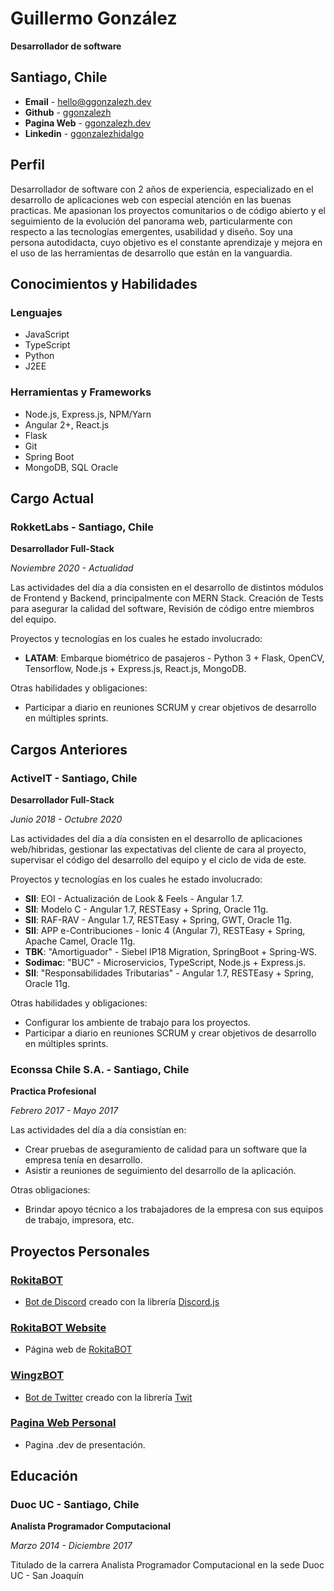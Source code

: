 # Guillermo González

**Desarrollador de software**

## Santiago, Chile

- **Email** - [hello@ggonzalezh.dev](mailto:hello@ggonzalezh.dev)
- **Github** - [ggonzalezh](https://github.com/ggonzalezh)
- **Pagina Web** - [ggonzalezh.dev](https://ggonzalezh.dev)
- **Linkedin** - [ggonzalezhidalgo](https://www.linkedin.com/in/ggonzalezhidalgo/)

## Perfil

Desarrollador de software con 2 años de experiencia, especializado en el desarrollo de aplicaciones web con especial atención en las buenas practicas. Me apasionan los proyectos comunitarios o de código abierto y el seguimiento de la evolución del panorama web, particularmente con respecto a las tecnologías emergentes, usabilidad y diseño. Soy una persona autodidacta, cuyo objetivo es el constante aprendizaje y mejora en el uso de las herramientas de desarrollo que están en la vanguardia.

## Conocimientos y Habilidades
 
### Lenguajes
 
- JavaScript
- TypeScript
- Python
- J2EE

### Herramientas y Frameworks
 
- Node.js, Express.js, NPM/Yarn
- Angular 2+, React.js
- Flask
- Git
- Spring Boot
- MongoDB, SQL Oracle

## Cargo Actual

### RokketLabs - Santiago, Chile

**Desarrollador Full-Stack**

_Noviembre 2020 - Actualidad_

Las actividades del día a día consisten en el desarrollo de distintos módulos de Frontend y Backend, principalmente con MERN Stack. Creación de Tests para asegurar la calidad del software, Revisión de código entre miembros del equipo.

Proyectos y tecnologías en los cuales he estado involucrado:

- **LATAM**: Embarque biométrico de pasajeros - Python 3 + Flask, OpenCV, Tensorflow, Node.js + Express.js, React.js, MongoDB.

Otras habilidades y obligaciones: 

- Participar a diario en reuniones SCRUM y crear objetivos de desarrollo en múltiples sprints.


## Cargos Anteriores

### ActiveIT - Santiago, Chile

**Desarrollador Full-Stack**

_Junio 2018 - Octubre 2020_

Las actividades del día a día consisten en el desarrollo de aplicaciones web/hibridas, gestionar las expectativas del cliente de cara al proyecto, supervisar el código del desarrollo del equipo y el ciclo de vida de este.

Proyectos y tecnologías en los cuales he estado involucrado:

- **SII**: EOI - Actualización de Look & Feels - Angular 1.7.
- **SII**: Modelo C - Angular 1.7, RESTEasy + Spring, Oracle 11g.
- **SII**: RAF-RAV - Angular 1.7, RESTEasy + Spring, GWT, Oracle 11g.
- **SII**: APP e-Contribuciones - Ionic 4 (Angular 7), RESTEasy + Spring, Apache Camel, Oracle 11g.
- **TBK**: "Amortiguador" - Siebel IP18 Migration, SpringBoot + Spring-WS.
- **Sodimac**: "BUC" - Microservicios, TypeScript, Node.js + Express.js.
- **SII**: "Responsabilidades Tributarias" - Angular 1.7, RESTEasy + Spring, Oracle 11g.

Otras habilidades y obligaciones: 

- Configurar los ambiente de trabajo para los proyectos.
- Participar a diario en reuniones SCRUM y crear objetivos de desarrollo en múltiples sprints.


### Econssa Chile S.A. - Santiago, Chile

**Practica Profesional**

_Febrero 2017 - Mayo 2017_

Las actividades del día a día consistían en:
- Crear pruebas de aseguramiento de calidad para un software que la empresa tenía en desarrollo.
- Asistir a reuniones de seguimiento del desarrollo de la aplicación.

Otras obligaciones:

- Brindar apoyo técnico a los trabajadores de la empresa con sus equipos de trabajo, impresora, etc.

## Proyectos Personales

### [RokitaBOT](https://github.com/ggonzalezh/rokita-bot)

- [Bot de Discord](https://discordapp.com/oauth2/authorize?client_id=414719351338565632&scope=bot) creado con la librería [Discord.js](https://discord.js.org/#/)

### [RokitaBOT Website](https://rokitabot-cfc7e.web.app/)

- Página web de [RokitaBOT](https://github.com/ggonzalezh/rokita-bot)

### [WingzBOT](https://github.com/ggonzalezh/wingz-bot)

- [Bot de Twitter](https://twitter.com/WingzBOT) creado con la librería [Twit](https://www.npmjs.com/package/twit)

### [Pagina Web Personal](https://ggonzalezh.dev)

- Pagina .dev de presentación.

## Educación

### Duoc UC - Santiago, Chile

**Analista Programador Computacional**

_Marzo 2014 - Diciembre 2017_

Titulado de la carrera Analista Programador Computacional en la sede Duoc UC - San Joaquín
